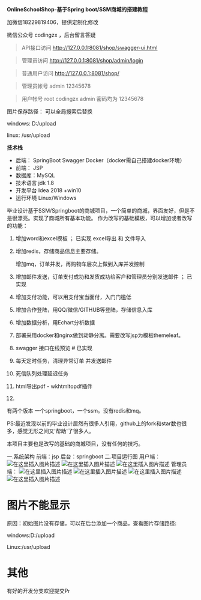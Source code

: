 **OnlineSchoolShop-基于Spring boot/SSM商城的搭建教程**

加微信18229819406，提供定制化修改

微信公众号 codingzx  ，后台留言答疑

> API接口访问  http://127.0.0.1:8081/shop/swagger-ui.html

> 管理员访问 http://127.0.0.1:8081/shop/admin/login

> 普通用户访问 http://127.0.0.1:8081/shop/

>管理员帐号  admin 12345678

>用户帐号  root codingzx  admin  密码均为 12345678
 
 图片保存路径：  可以全局搜索后替换
 
 windows:  D:/upload
 
 linux:  /usr/upload
     

  
**技术栈**
 * 后端： SpringBoot Swagger Docker（docker需自己搭建docker环境）
 * 前端： JSP 
 * 数据库：MySQL
 * 技术语言 jdk 1.8
 * 开发平台 Idea 2018 +win10
 * 运行环境 Linux/Windows
 
毕业设计基于SSM/Springboot的商城项目，一个简单的商城，界面友好，但是不是很漂亮。实现了商城所有基本功能。
作为改写的基础模板，可以增加或者改写的功能：

1. 增加word和excel模板     ；  已实现 excel导出  和 文件导入

2. 增加redis，存储商品信息主要存储。

   增加mq，订单并发，再购物车层次上做到入库并发控制
   
3. 增加邮件发送，订单支付成功和发货成功给客户和管理员分别发送邮件     ； 已实现

4. 增加支付功能，可以用支付宝当面付，入门门槛低

5. 增加合作登陆，用QQ/微信/GITHUB等登陆，存储信息入库

6. 增加数据分析，用Echart分析数据

7. 部署采用docker和nginx做到动静分离。需要改写jsp为模板themeleaf。

8. swagger 接口在线预览   # 已实现

9. 每天定时任务，清理异常订单 并发送邮件

10. 死信队列处理延迟任务

11. html导出pdf  -  wkhtmltopdf插件

12. 



有两个版本 一个springboot，一个ssm。没有redis和mq。 <br/>

 PS:最近发现以前的毕业设计居然有很多人引用，github上的fork和star数也很多，感觉无形之间又'帮助'了很多人。
 
 本项目主要也是改写的基础的商城项目，没有任何的技巧。
 
 一.系统架构
 前端：jsp
 后台：springboot
 二.项目运行图
 用户端：
 ![在这里插入图片描述](https://img-blog.csdnimg.cn/20200521172532928.png?x-oss-process=image/watermark,type_ZmFuZ3poZW5naGVpdGk,shadow_10,text_aHR0cHM6Ly9ibG9nLmNzZG4ubmV0L3FxXzM1MTgwOTcz,size_16,color_FFFFFF,t_70)
 ![在这里插入图片描述](https://img-blog.csdnimg.cn/20200521172551212.png?x-oss-process=image/watermark,type_ZmFuZ3poZW5naGVpdGk,shadow_10,text_aHR0cHM6Ly9ibG9nLmNzZG4ubmV0L3FxXzM1MTgwOTcz,size_16,color_FFFFFF,t_70)
 ![在这里插入图片描述](https://img-blog.csdnimg.cn/20200521172611947.png?x-oss-process=image/watermark,type_ZmFuZ3poZW5naGVpdGk,shadow_10,text_aHR0cHM6Ly9ibG9nLmNzZG4ubmV0L3FxXzM1MTgwOTcz,size_16,color_FFFFFF,t_70)
 管理员端：
 ![在这里插入图片描述](https://img-blog.csdnimg.cn/20200521172649732.png?x-oss-process=image/watermark,type_ZmFuZ3poZW5naGVpdGk,shadow_10,text_aHR0cHM6Ly9ibG9nLmNzZG4ubmV0L3FxXzM1MTgwOTcz,size_16,color_FFFFFF,t_70)
 ![在这里插入图片描述](https://img-blog.csdnimg.cn/20200521172710683.png?x-oss-process=image/watermark,type_ZmFuZ3poZW5naGVpdGk,shadow_10,text_aHR0cHM6Ly9ibG9nLmNzZG4ubmV0L3FxXzM1MTgwOTcz,size_16,color_FFFFFF,t_70)
 ![在这里插入图片描述](https://img-blog.csdnimg.cn/20200521172724371.png?x-oss-process=image/watermark,type_ZmFuZ3poZW5naGVpdGk,shadow_10,text_aHR0cHM6Ly9ibG9nLmNzZG4ubmV0L3FxXzM1MTgwOTcz,size_16,color_FFFFFF,t_70)
 ![在这里插入图片描述](https://img-blog.csdnimg.cn/20200521172738766.png?x-oss-process=image/watermark,type_ZmFuZ3poZW5naGVpdGk,shadow_10,text_aHR0cHM6Ly9ibG9nLmNzZG4ubmV0L3FxXzM1MTgwOTcz,size_16,color_FFFFFF,t_70)


# 图片不能显示

 原因：初始图片没有存储，可以在后台添加一个商品，查看图片存储路径:
 
 windows:D:/upload
 
 Linux:/usr/upload
 
# 其他 
 
 有好的开发分支欢迎提交Pr
